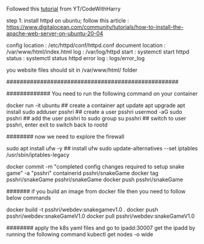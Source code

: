 Followed this [tutorial](https://www.youtube.com/watch?v=2ZDnw6ifdSI&list=PLu0W_9lII9aiQiOwthuSvinxoflmhRxM3&index=8) from YT/CodeWithHarry

step 1: install httpd on ubuntu; follow this article : https://www.digitalocean.com/community/tutorials/how-to-install-the-apache-web-server-on-ubuntu-20-04

config location : /etc/httpd/conf/httpd.conf
document location : /var/www/html/index.html
log : /var/log/httpd
start : systemctl start httpd
status : systemctl status httpd
error log : logs/error_log

you website files should sit in /var/www/html/ folder


###################################################

############# You need to run the following command on your container

docker run -it ubuntu ## create a container
apt update
apt upgrade
apt install sudo
adduser psshri ## create a user psshri
usermod -aG sudo psshri ## add the user psshri to sudo group
su psshri ## switch to user psshri, enter exit to switch back to rootd

######## now we need to explore the firewall

sudo apt install ufw -y   ## install ufw
sudo update-alternatives --set iptables /usr/sbin/iptables-legacy

docker commit -m "completed config changes required to setup snake game" -a "psshri" containerid psshri/snakeGame
docker tag psshri/snakeGame psshri/snakeGame
docker push psshri/snakeGame





####### if you build an image from docker file then you need to follow below commands

docker build -t psshri/webdev:snakegamev1.0 .
docker push psshri/webdev:snakeGameV1.0
docker pull psshri/webdev:snakeGameV1.0


######## apply the k8s yaml files and go to ipadd:30007
get the ipadd by running the following command
kubectl get nodes -o wide